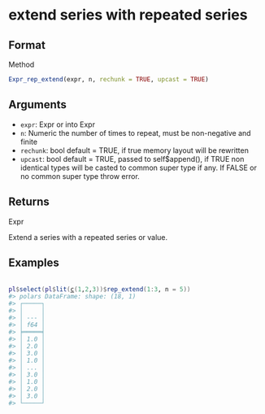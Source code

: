 # extend series with repeated series

## Format

Method

```r
Expr_rep_extend(expr, n, rechunk = TRUE, upcast = TRUE)
```

## Arguments

- `expr`: Expr or into Expr
- `n`: Numeric the number of times to repeat, must be non-negative and finite
- `rechunk`: bool default = TRUE, if true memory layout will be rewritten
- `upcast`: bool default = TRUE, passed to self$append(), if TRUE non identical types will be casted to common super type if any. If FALSE or no common super type throw error.

## Returns

Expr

Extend a series with a repeated series or value.

## Examples

<pre class='r-example'> <code> <span class='r-in'><span></span></span>
<span class='r-in'><span><span class='va'>pl</span><span class='op'>$</span><span class='fu'>select</span><span class='op'>(</span><span class='va'>pl</span><span class='op'>$</span><span class='fu'>lit</span><span class='op'>(</span><span class='fu'><a href='https://rdrr.io/r/base/c.html'>c</a></span><span class='op'>(</span><span class='fl'>1</span>,<span class='fl'>2</span>,<span class='fl'>3</span><span class='op'>)</span><span class='op'>)</span><span class='op'>$</span><span class='fu'>rep_extend</span><span class='op'>(</span><span class='fl'>1</span><span class='op'>:</span><span class='fl'>3</span>, n <span class='op'>=</span> <span class='fl'>5</span><span class='op'>)</span><span class='op'>)</span></span></span>
<span class='r-out co'><span class='r-pr'>#&gt;</span> polars DataFrame: shape: (18, 1)</span>
<span class='r-out co'><span class='r-pr'>#&gt;</span> ┌─────┐</span>
<span class='r-out co'><span class='r-pr'>#&gt;</span> │     │</span>
<span class='r-out co'><span class='r-pr'>#&gt;</span> │ --- │</span>
<span class='r-out co'><span class='r-pr'>#&gt;</span> │ f64 │</span>
<span class='r-out co'><span class='r-pr'>#&gt;</span> ╞═════╡</span>
<span class='r-out co'><span class='r-pr'>#&gt;</span> │ 1.0 │</span>
<span class='r-out co'><span class='r-pr'>#&gt;</span> │ 2.0 │</span>
<span class='r-out co'><span class='r-pr'>#&gt;</span> │ 3.0 │</span>
<span class='r-out co'><span class='r-pr'>#&gt;</span> │ 1.0 │</span>
<span class='r-out co'><span class='r-pr'>#&gt;</span> │ ... │</span>
<span class='r-out co'><span class='r-pr'>#&gt;</span> │ 3.0 │</span>
<span class='r-out co'><span class='r-pr'>#&gt;</span> │ 1.0 │</span>
<span class='r-out co'><span class='r-pr'>#&gt;</span> │ 2.0 │</span>
<span class='r-out co'><span class='r-pr'>#&gt;</span> │ 3.0 │</span>
<span class='r-out co'><span class='r-pr'>#&gt;</span> └─────┘</span>
 </code></pre>